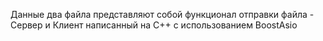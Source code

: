 Данные два файла представляют собой функционал отправки файла - Сервер и Клиент написанный на С++ с использованием BoostAsio